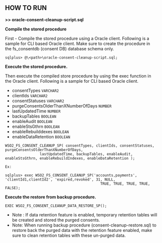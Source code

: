 ## **HOW TO RUN**

**>> oracle-consent-cleanup-script.sql**


**Compile the stored procedure**

First - Compile the stored procedure using a Oracle client. Following is a sample for CLI based Oracle client.
Make sure to create the procedure in the fs_consentdb (consent DB) database schema only.

```
sqlplus> @\<path>\oracle-consent-cleanup-script.sql;
```

**Execute the stored procedure.**

Then execute the compiled store procedure by using the exec function in the Oracle client. Following is a sample for CLI based Oracle client.

- consentTypes  `VARCHAR2`
- clientIds  `VARCHAR2`
- consentStatuses  `VARCHAR2`
- purgeConsentsOlderThanXNumberOfDays  `NUMBER`
- lastUpdatedTime  `NUMBER`
- backupTables  `BOOLEAN`
- enableAudit  `BOOLEAN`
- enableStsGthrn  `BOOLEAN`
- enableRebuilddexes  `BOOLEAN`
- enableDataRetention `BOOLEAN`

```
WSO2_FS_CONSENT_CLEANUP_SP( consentTypes, clientIds, consentStatuses, purgeConsentsOlderThanXNumberOfDays,
                lastUpdatedTime, backupTables, enableAudit, enableStsGthrn, enableRebuildIndexes, enableDataRetention );
```

```
Ex: 

sqlplus> exec WSO2_FS_CONSENT_CLEANUP_SP('accounts,payments', 'clientId1,clientId2', 'expired,revoked', 31, NULL, 
                                            TRUE, TRUE, TRUE, TRUE, FALSE);                
```

**Execute the restore from backup procedure.**

```
EXEC WSO2_FS_CONSENT_CLEANUP_DATA_RESTORE_SP();
```

- Note : If data retention feature is enabled, temporary retention tables will be created and stored the purged consents.
- Note: When running backup procedure (consent-cleanup-restore.sql) to restore back the purged data with the retention feature enabled, make sure to clean retention tables with these un-purged data.  
